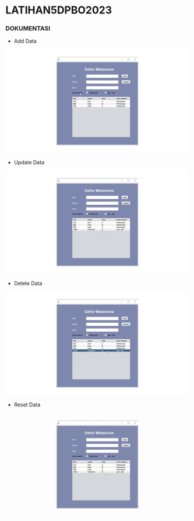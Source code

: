 # LATIHAN5DPBO2023

### DOKUMENTASI
- Add Data
<p align="center">
  <img src="https://github.com/amizulfa/LATIHAN5DPBO2023/blob/main/screenshoot/add.gif" alt="gif format testing"/>
</p>

- Update Data
<p align="center">
  <img src="https://github.com/amizulfa/LATIHAN5DPBO2023/blob/main/screenshoot/update.gif" alt="gif format testing"/>
</p>

- Delete Data
<p align="center">
  <img src="https://github.com/amizulfa/LATIHAN5DPBO2023/blob/main/screenshoot/delete.gif" alt="gif format testing"/>
</p>

- Reset Data
<p align="center">
  <img src="https://github.com/amizulfa/LATIHAN5DPBO2023/blob/main/screenshoot/reset.gif" alt="gif format testing"/>
</p>
